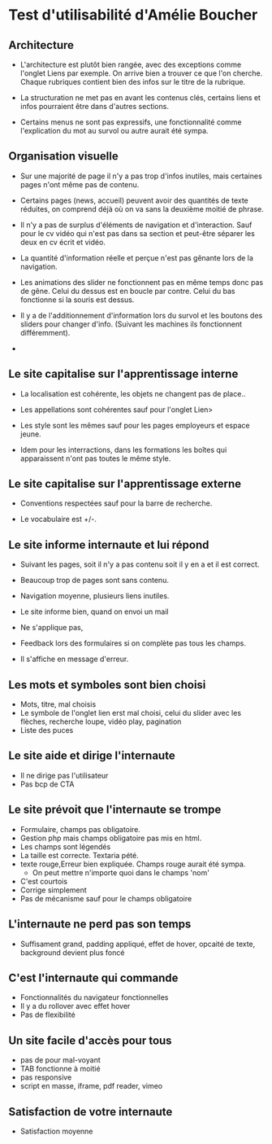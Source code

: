 # Test d'utilisabilité d'Amélie Boucher

## Architecture

- L'architecture est plutôt bien rangée, avec des exceptions comme l'onglet Liens par exemple. On arrive bien a trouver
  ce que l'on cherche. Chaque rubriques contient bien des infos sur le titre de la rubrique.

- La structuration ne met pas en avant les contenus clés, certains liens et infos pourraient être dans d'autres
  sections.

- Certains menus ne sont pas expressifs, une fonctionnalité comme l'explication du mot au survol ou autre aurait été
  sympa.

## Organisation visuelle

- Sur une majorité de page il n'y a pas trop d'infos inutiles, mais certaines pages n'ont même pas de contenu.

- Certains pages (news, accueil) peuvent avoir des quantités de texte réduites, on comprend déjà où on va sans la
  deuxième moitié de phrase.

- Il n'y a pas de surplus d'éléments de navigation et d'interaction. Sauf pour le cv vidéo qui n'est pas dans sa section
  et peut-être séparer les deux en cv écrit et vidéo.

- La quantité d'information réelle et perçue n'est pas gênante lors de la navigation.

- Les animations des slider ne fonctionnent pas en même temps donc pas de gêne. Celui du dessus est en boucle par
  contre. Celui du bas fonctionne si la souris est dessus.

- Il y a de l'additionnement d'information lors du survol et les boutons des sliders pour changer d'info. (Suivant les
  machines ils fonctionnent différemment).

-

## Le site capitalise sur l'apprentissage interne

- La localisation est cohérente, les objets ne changent pas de place..

- Les appellations sont cohérentes sauf pour l'onglet Lien>

- Les style sont les mêmes sauf pour les pages employeurs et espace jeune.

- Idem pour les interractions, dans les formations les boîtes qui apparaissent n'ont pas toutes le même style.

## Le site capitalise sur l'apprentissage externe

- Conventions respectées sauf pour la barre de recherche.

- Le vocabulaire est +/-.

## Le site informe internaute et lui répond

- Suivant les pages, soit il n'y a pas contenu soit il y en a et il est correct.

- Beaucoup trop de pages sont sans contenu.

- Navigation moyenne, plusieurs liens inutiles.

- Le site informe bien, quand on envoi un mail

- Ne s'applique pas,

- Feedback lors des formulaires si on complète pas tous les champs.

- Il s'affiche en message d'erreur.

## Les mots et symboles sont bien choisi

- Mots, titre, mal choisis
- Le symbole de l'onglet lien erst mal choisi, celui du slider avec les flèches, recherche loupe, vidéo play, pagination
- Liste des puces

## Le site aide et dirige l'internaute

- Il ne dirige pas l'utilisateur
- Pas bcp de CTA

## Le site prévoit que l'internaute se trompe

- Formulaire, champs pas obligatoire.
- Gestion php mais champs obligatoire pas mis en html.
- Les champs sont légendés
- La taille est correcte. Textaria pété.
- texte rouge,Erreur bien expliquée. Champs rouge aurait été sympa.
  - On peut mettre n'importe quoi dans le champs 'nom'
- C'est courtois
- Corrige simplement
- Pas de mécanisme sauf pour le champs obligatoire

## L'internaute ne perd pas son temps

- Suffisament grand, padding appliqué, effet de hover, opcaité de texte, background devient plus foncé

## C'est l'internaute qui commande

- Fonctionnalités du navigateur fonctionnelles
- Il y a du rollover avec effet hover
- Pas de flexibilité

## Un site facile d'accès pour tous

- pas de pour mal-voyant
- TAB fonctionne à moitié
- pas responsive
- script en masse, iframe, pdf reader, vimeo

## Satisfaction de votre internaute

- Satisfaction moyenne
